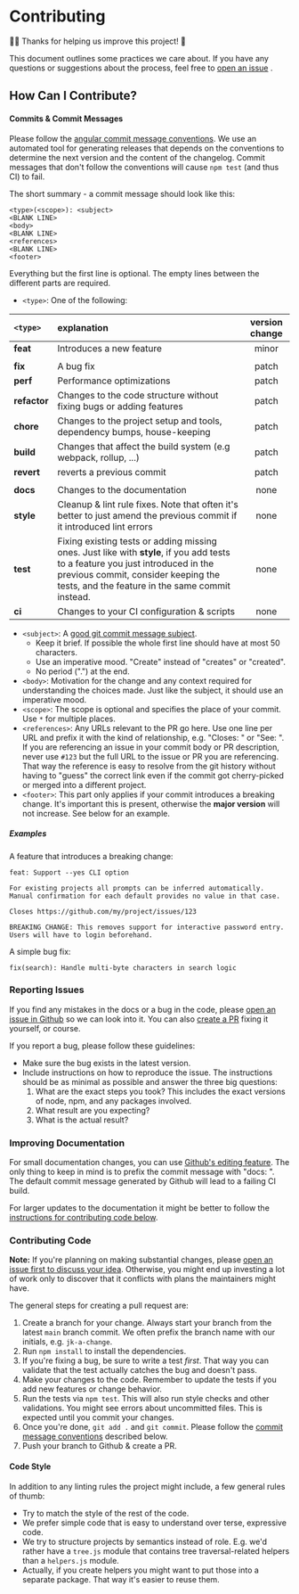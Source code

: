 <!-- Generated by generator-js -->

# Contributing

🎉🏅 Thanks for helping us improve this project! 🙏

This document outlines some practices we care about.
If you have any questions or suggestions about the process,
feel free to [open an issue](#reporting-issues)
.

## How Can I Contribute?

#### Commits & Commit Messages

Please follow the [angular commit message conventions][angular-commits].
We use an automated tool for generating releases
that depends on the conventions to determine the next version and the content of the changelog.
Commit messages that don't follow the conventions will cause `npm test` (and thus CI) to fail.

The short summary - a commit message should look like this:

```
<type>(<scope>): <subject>
<BLANK LINE>
<body>
<BLANK LINE>
<references>
<BLANK LINE>
<footer>
```

Everything but the first line is optional.
The empty lines between the different parts are required.

* `<type>`: One of the following:

|`<type>`| explanation | version change |
| :----- | :---------- | :-------------: |
| **feat** | Introduces a new feature | minor |
||
| **fix** | A bug fix | patch |
| **perf** | Performance optimizations | patch |
| **refactor** | Changes to the code structure without fixing bugs or adding features | patch |
| **chore** | Changes to the project setup and tools, dependency bumps, house-keeping | patch |
| **build** | Changes that affect the build system (e.g webpack, rollup, ...) | patch |
| **revert** | reverts a previous commit | patch |
||
| **docs** | Changes to the documentation | none |
| **style** | Cleanup & lint rule fixes. Note that often it's better to just amend the previous commit if it introduced lint errors | none |
| **test** | Fixing existing tests or adding missing ones. Just like with **style**, if you add tests to a feature you just introduced in the previous commit, consider keeping the tests, and the feature in the same commit instead. | none |
| **ci** | Changes to your CI configuration & scripts | none |
* `<subject>`: A [good git commit message subject](http://chris.beams.io/posts/git-commit/#limit-50).
  - Keep it brief. If possible the whole first line should have at most 50 characters.
  - Use an imperative mood. "Create" instead of "creates" or "created".
  - No period (".") at the end.
* `<body>`: Motivation for the change and any context required for understanding the choices made.
  Just like the subject, it should use an imperative mood.
* `<scope>`: The scope is optional and specifies the place of your commit. Use `*` for multiple places.
* `<references>`: Any URLs relevant to the PR go here.
  Use one line per URL and prefix it with the kind of relationship, e.g. "Closes: " or "See: ".
  If you are referencing an issue in your commit body or PR description,
  never use `#123` but the full URL to the issue or PR you are referencing.
  That way the reference is easy to resolve from the git history without having to "guess" the correct link
  even if the commit got cherry-picked or merged into a different project.
* `<footer>`: This part only applies if your commit introduces a breaking change.
  It's important this is present, otherwise the **major version** will not increase.
  See below for an example.
  
[angular-commits]: https://github.com/angular/angular.js/blob/master/DEVELOPERS.md#commit-message-format

##### Examples

A feature that introduces a breaking change:

```
feat: Support --yes CLI option

For existing projects all prompts can be inferred automatically.
Manual confirmation for each default provides no value in that case.

Closes https://github.com/my/project/issues/123

BREAKING CHANGE: This removes support for interactive password entry.
Users will have to login beforehand.
```

A simple bug fix:

```
fix(search): Handle multi-byte characters in search logic
```

### Reporting Issues

If you find any mistakes in the docs or a bug in the code,
please [open an issue in Github](https://github.com/groupon/nlm/issues/new) so we can look into it.
You can also [create a PR](#contributing-code) fixing it yourself, or course.

If you report a bug, please follow these guidelines:

* Make sure the bug exists in the latest version.
* Include instructions on how to reproduce the issue.
  The instructions should be as minimal as possible
  and answer the three big questions:
  1. What are the exact steps you took? This includes the exact versions of node, npm, and any packages involved.
  1. What result are you expecting?
  1. What is the actual result?

### Improving Documentation

For small documentation changes, you can use 
[Github's editing feature](https://help.github.com/articles/editing-files-in-another-user-s-repository/).
The only thing to keep in mind is to prefix the commit message with "docs: ".
The default commit message generated by Github will lead to a failing CI build.

For larger updates to the documentation
it might be better to follow the [instructions for contributing code below](#contributing-code).

### Contributing Code

**Note:** If you're planning on making substantial changes,
please [open an issue first to discuss your idea](#reporting-issues).
Otherwise, you might end up investing a lot of work
only to discover that it conflicts with plans the maintainers might have.

The general steps for creating a pull request are:

1. Create a branch for your change.
   Always start your branch from the latest `main` branch commit.
   We often prefix the branch name with our initials, e.g. `jk-a-change`.
1. Run `npm install` to install the dependencies.
1. If you're fixing a bug, be sure to write a test *first*.
   That way you can validate that the test actually catches the bug and doesn't pass.
1. Make your changes to the code.
   Remember to update the tests if you add new features or change behavior.
1. Run the tests via `npm test`. This will also run style checks and other validations.
   You might see errors about uncommitted files.
   This is expected until you commit your changes.
1. Once you're done, `git add .` and `git commit`.
   Please follow the [commit message conventions](#commits--commit-messages) described below.
1. Push your branch to Github & create a PR.

#### Code Style

In addition to any linting rules the project might include,
a few general rules of thumb:

* Try to match the style of the rest of the code.
* We prefer simple code that is easy to understand over terse, expressive code.
* We try to structure projects by semantics instead of role.
  E.g. we'd rather have a `tree.js` module that contains tree traversal-related helpers
  than a `helpers.js` module.
* Actually, if you create helpers you might want to put those into a separate package.
  That way it's easier to reuse them.


